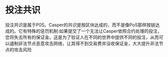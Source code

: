 # 投注共识
投注共识是属于P0S。Casper的共识是按区块达成的，而不是像PoS那样按链达成的。它有特殊的惩罚机制:如果提交了一个无法让Casper依照合约处理的投注，您将失去所有的保证金。这是为了验证人在不同的世界中提供不同的投注，从而可以遏制非法节点恶意攻击网络，让其得不到交易费并没收保证金，大大提升非法节点的攻击风险